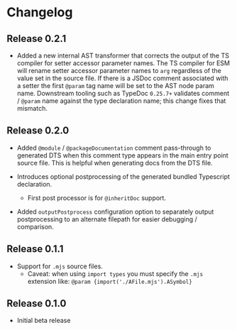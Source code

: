 # Changelog
## Release 0.2.1
- Added a new internal AST transformer that corrects the output of the TS compiler for setter accessor parameter names.
  The TS compiler for ESM will rename setter accessor parameter names to `arg` regardless of the value set in the source
  file. If there is a JSDoc comment associated with a setter the first `@param` tag name will be set to the AST node
  param name. Downstream tooling such as TypeDoc `0.25.7+` validates comment / `@param` name against the type declaration
  name; this change fixes that mismatch.

## Release 0.2.0
- Added `@module` / `@packageDocumentation` comment pass-through to generated DTS when this comment type appears in the main entry point source
file. This is helpful when generating docs from the DTS file.

- Introduces optional postprocessing of the generated bundled Typescript declaration.
  - First post processor is for `@inheritDoc` support.

- Added `outputPostprocess` configuration option to separately output postprocessing to an alternate filepath for
  easier debugging / comparison.

## Release 0.1.1
- Support for `.mjs` source files.
  - Caveat: when using `import types` you must specify the `.mjs` extension like: `@param {import('./AFile.mjs').ASymbol}`

## Release 0.1.0
- Initial beta release
